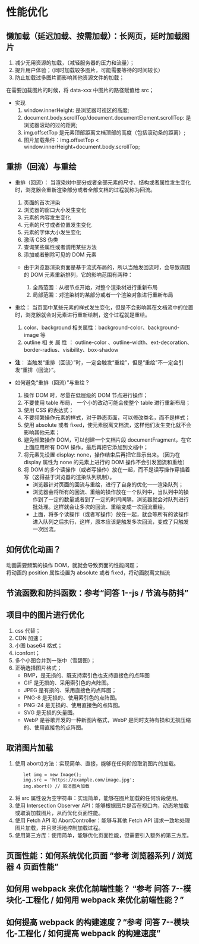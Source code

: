 # 性能优化

## 懒加载（延迟加载、按需加载）：长网页，延时加载图片

1. 减少无用资源的加载，（减轻服务器的压力和流量）；
2. 提升用户体验；（同时加载较多图片，可能需要等待的时间较长）
3. 防止加载过多图片而影响其他资源文件的加载；

在需要加载图片的时候，将 data-xxx 中图片的路径赋值给 src；

- 实现
  1. window.innerHeight: 是浏览器可视区的高度;
  2. document.body.scrollTop/document.documentElement.scrollTop: 是浏览器滚动的过的距离;
  3. img.offsetTop 是元素顶部距离文档顶部的高度（包括滚动条的距离）;
  4. 图片加载条件：img.offsetTop < window.innerHeight+document.body.scrollTop;

## 重排（回流）与重绘

- 重排（回流）：
  当渲染树中部分或者全部元素的尺寸、结构或者属性发生变化时，浏览器会重新渲染部分或者全部文档的过程就称为回流。

  1. 页面的首次渲染
  2. 浏览器的窗口大小发生变化
  3. 元素的内容发生变化
  4. 元素的尺寸或者位置发生变化
  5. 元素的字体大小发生变化
  6. 激活 CSS 伪类
  7. 查询某些属性或者调用某些方法
  8. 添加或者删除可见的 DOM 元素

  - 由于浏览器渲染页面是基于流式布局的，所以当触发回流时，会导致周围的 DOM 元素重新排列，它的影响范围有两种：

    1. 全局范围：从根节点开始，对整个渲染树进行重新布局
    2. 局部范围：对渲染树的某部分或者一个渲染对象进行重新布局

- 重绘：
  当页面中某些元素的样式发生变化，但是不会影响其在文档流中的位置时，浏览器就会对元素进行重新绘制，这个过程就是重绘。

  1. color、background 相关属性：background-color、background-image 等
  2. outline 相 关 属 性 ： outline-color 、outline-width、ext-decoration、 border-radius、visibility、box-shadow

- **注**： 当触发“重排（回流）”时，一定会触发“重绘”，但是“重绘”不一定会引发“重排（回流）”。

- 如何避免“重排（回流）”与重绘？

  1. 操作 DOM 时，尽量在低层级的 DOM 节点进行操作；
  2. 不要使用 table 布局， 一个小的改动可能会使整个 table 进行重新布局；
  3. 使用 CSS 的表达式；
  4. 不要频繁操作元素的样式，对于静态页面，可以修改类名，而不是样式；
  5. 使用 absolute 或者 fixed，使元素脱离文档流，这样他们发生变化就不会影响其他元素；
  6. 避免频繁操作 DOM，可以创建一个文档片段 documentFragment，在它上面应用所有 DOM 操作，最后再把它添加到文档中；
  7. 将元素先设置 display: none，操作结束后再把它显示出来。（因为在 display 属性为 none 的元素上进行的 DOM 操作不会引发回流和重绘）
  8. 将 DOM 的多个读操作（或者写操作）放在一起，而不是读写操作穿插着写（这得益于浏览器的渲染队列机制）。
     - 浏览器针对页面的回流与重绘，进行了自身的优化——渲染队列；
     - 浏览器会将所有的回流、重绘的操作放在一个队列中，当队列中的操作到了一定的数量或者到了一定的时间间隔，浏览器就会对队列进行批处理。这样就会让多次的回流、重绘变成一次回流重绘。
     - 上面，将多个读操作（或者写操作）放在一起，就会等所有的读操作进入队列之后执行，这样，原本应该是触发多次回流，变成了只触发一次回流。

## 如何优化动画？

动画需要频繁的操作 DOM，就就会导致页面的性能问题；  
将动画的 position 属性设置为 absolute 或者 fixed，将动画脱离文档流

## 节流函数和防抖函数：参考“问答 1--js / 节流与防抖”

## 项目中的图片进行优化

1. css 代替；
2. CDN 加速；
3. 小图 base64 格式；
4. iconfont；
5. 多个小图合并到一张中（雪碧图）；
6. 正确选择图片格式；
   - BMP，是无损的、既支持索引色也支持直接色的点阵图
   - GIF 是无损的、采用索引色的点阵图。
   - JPEG 是有损的、采用直接色的点阵图；
   - PNG-8 是无损的、使用索引色的点阵图。
   - PNG-24 是无损的、使用直接色的点阵图。
   - SVG 是无损的矢量图。
   - WebP 是谷歌开发的一种新图片格式，WebP 是同时支持有损和无损压缩的、使用直接色的点阵图。

## 取消图片加载

1. 使用 abort()方法：实现简单、直接，能够在任何阶段取消图片的加载。
   ```
      let img = new Image();
      img.src = 'https://example.com/image.jpg';
      img.abort() // 取消图片加载
   ```
2. 将 src 属性设为空字符串：实现简单，能够在图片加载的任何阶段使用。
3. 使用 Intersection Observer API：能够根据图片是否在视口内，动态地加载或取消加载图片，从而优化页面性能。
4. 使用 Fetch API 和 AbortController：能够与其他 Fetch API 请求一致地处理图片加载，并且灵活地控制加载过程。
5. 使用第三方库：使用简单，能够优化页面性能，但需要引入额外的第三方库。

## 页面性能：如何系统优化页面 “参考 浏览器系列 / 浏览器 4 页面性能”

## 如何⽤ webpack 来优化前端性能？ “参考 问答 7--模块化-工程化 / 如何⽤ webpack 来优化前端性能？”

## 如何提⾼ webpack 的构建速度？“参考 问答 7--模块化-工程化 / 如何提⾼ webpack 的构建速度”
